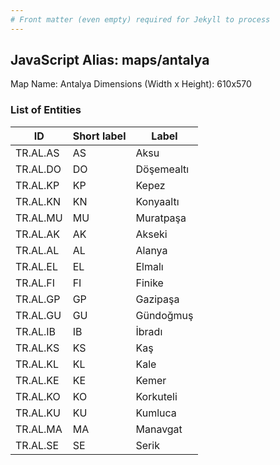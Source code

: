 ```yaml
---
# Front matter (even empty) required for Jekyll to process
---
```


## JavaScript Alias: maps/antalya

Map Name: Antalya
Dimensions (Width x Height): 610x570

### List of Entities

| ID       | Short label | Label      |
| -------- | ----------- | ---------- |
| TR.AL.AS | AS          | Aksu       |
| TR.AL.DO | DO          | Döşemealtı |
| TR.AL.KP | KP          | Kepez      |
| TR.AL.KN | KN          | Konyaaltı  |
| TR.AL.MU | MU          | Muratpaşa  |
| TR.AL.AK | AK          | Akseki     |
| TR.AL.AL | AL          | Alanya     |
| TR.AL.EL | EL          | Elmalı     |
| TR.AL.FI | FI          | Finike     |
| TR.AL.GP | GP          | Gazipaşa   |
| TR.AL.GU | GU          | Gündoğmuş  |
| TR.AL.IB | IB          | İbradı     |
| TR.AL.KS | KS          | Kaş        |
| TR.AL.KL | KL          | Kale       |
| TR.AL.KE | KE          | Kemer      |
| TR.AL.KO | KO          | Korkuteli  |
| TR.AL.KU | KU          | Kumluca    |
| TR.AL.MA | MA          | Manavgat   |
| TR.AL.SE | SE          | Serik      |
